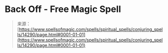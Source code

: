 <!--yml
category: 未分类
date: 2024-06-12 18:53:10
-->

# Back Off - Free Magic Spell

> 来源：[https://www.spellsofmagic.com/spells/spiritual_spells/conjuring_spells/14290/page.html#0001-01-01](https://www.spellsofmagic.com/spells/spiritual_spells/conjuring_spells/14290/page.html#0001-01-01)